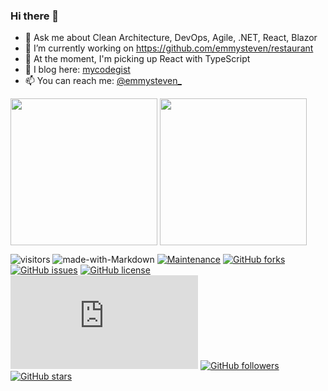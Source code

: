 ### Hi there 👋

- 💬 Ask me about Clean Architecture, DevOps, Agile, .NET, React, Blazor
- 🔭 I’m currently working on https://github.com/emmysteven/restaurant
- 🌱 At the moment, I'm picking up React with TypeScript
- 📃 I blog here: [mycodegist](https://mycodegist.com)
- 📫 You can reach me: [@emmysteven_](https://twitter.com/emmysteven_)

<a href="https://github.com/emmysteven/emmysteven">
	<img height="235px" align="center" src="https://github-readme-stats.vercel.app/api?username=emmysteven&title_color=ffffff&theme=vue-dark&show_icons=true&count_private=true" /></a>
<a href="https://github.com/emmysteven/emmysteven"><img height="235px" align="center" src="https://github-readme-stats.vercel.app/api/top-langs/?username=emmysteven&title_color=ffffff&theme=vue-dark&show_icons=true&count_private=true" /></a><br>

![visitors](https://visitor-badge.glitch.me/badge?page_id=emmysteven)
![made-with-Markdown](https://img.shields.io/badge/Made%20with-Markdown-1f425f.svg)
[![Maintenance](https://img.shields.io/badge/Maintained%3F-yes-green.svg)](https://gitHub.com/emmysteven/emmysteven/graphs/commit-activity)
[![GitHub forks](https://img.shields.io/github/forks/emmysteven/emmysteven.svg)](https://github.com/emmysteven/emmysteven/network)
[![GitHub issues](https://img.shields.io/github/issues/emmysteven/emmysteven.svg)](https://github.com/emmysteven/emmysteven/issues)
[![GitHub license](https://img.shields.io/github/license/emmysteven/emmysteven.svg)](https://github.com/emmysteven/emmysteven/blob/main/LICENSE)
[![Only 32 Kb](https://badge-size.herokuapp.com/emmysteven/emmysteven/main/README.md)](https://github.com/emmysteven/emmysteven/blob/main/README.md)
[![GitHub followers](https://img.shields.io/github/followers/emmysteven.svg?style=social&label=Follow&maxAge=2592000)](https://github.com/emmysteven?tab=followers)
[![GitHub stars](https://img.shields.io/github/stars/emmysteven/emmysteven.svg?style=social&label=Star&maxAge=2592000)](https://github.com/emmysteven/emmysteven/stargazers/)

